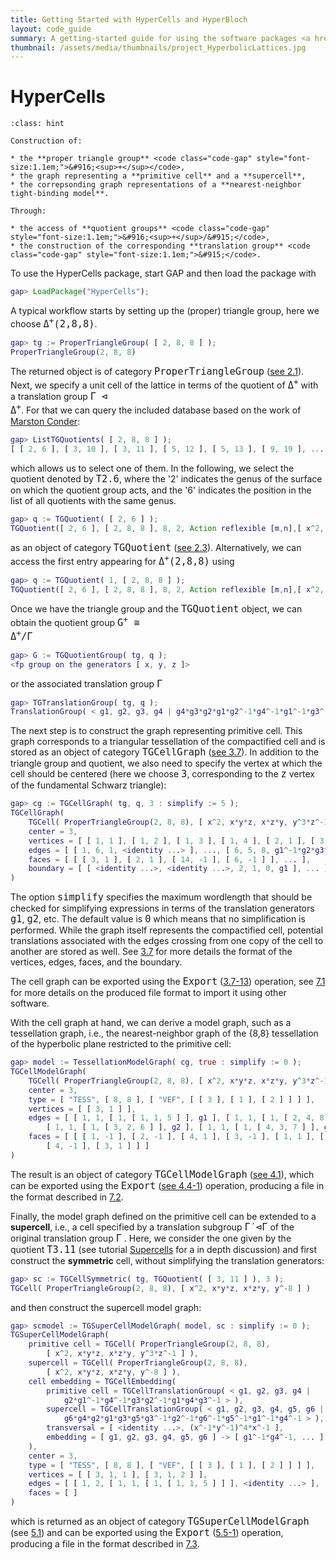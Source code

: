 ```yaml
---
title: Getting Started with HyperCells and HyperBloch
layout: code_guide
summary: A getting-started guide for using the software packages <a href="https://github.com/patrick-lenggenhager/HyperCells">HyperCells</a> and <a href="https://github.com/patrick-lenggenhager/HyperBloch">HyperBloch</a> for modeling tight-binding models on hyperbolic lattices. It includes a brief overview over the purposes of the packages, complete instructions for installing them and simple examples including code scripts to download.
thumbnail: /assets/media/thumbnails/project_HyperbolicLattices.jpg
---
```


# HyperCells


```{admonition} Learning goals
:class: hint

Construction of:

* the **proper triangle group** <code class="code-gap" style="font-size:1.1em;">&#916;<sup>+</sup></code>,
* the graph representing a **primitive cell** and a **supercell**,
* the correpsonding graph representations of a **nearest-neighbor tight-binding model**.

Through:

* the access of **quotient groups** <code class="code-gap" style="font-size:1.1em;">&#916;<sup>+</sup>/&#915;</code>,
* the construction of the corresponding **translation group** <code class="code-gap" style="font-size:1.1em;">&#915;</code>.
```


To use the HyperCells package, start GAP and then load the package with
```gap
gap> LoadPackage("HyperCells");
```

A typical workflow starts by setting up the (proper) triangle group, here we choose <code class="code-gap" style="font-size:1.1em;">&#916;<sup>+</sup>(2,8,8)</code>.

```gap
gap> tg := ProperTriangleGroup( [ 2, 8, 8 ] );
ProperTriangleGroup(2, 8, 8)
```

The returned object is of category <code class="code-gap" style="font-size:1.1em;">ProperTriangleGroup</code> (<a target="_blank" href="https://patrick-lenggenhager.github.io/HyperCells/doc/chap2_mj.html">see 2.1</a>). Next, we specify a unit cell 
of the lattice in terms of the quotient of <code class="code-gap" style="font-size:1.1em;">&#916;<sup>+</sup></code> with a translation group <code class="code-gap" style="font-size:1.1em;">&#915; &#8882; &#916;<sup>+</sup></code>. For that we can query
 the included database based on the work of <a target="_blank" href="https://patrick-lenggenhager.github.io/HyperCells/doc/chapBib_mj.html#biBConder:2007">Marston Conder</a>:

```gap
gap> ListTGQuotients( [ 2, 8, 8 ] );
[ [ 2, 6 ], [ 3, 10 ], [ 3, 11 ], [ 5, 12 ], [ 5, 13 ], [ 9, 19 ], ... ]
```

which allows us to select one of them. In the following, we select the quotient denoted by <code class="code" style="font-size:1.1em;">T2.6</code>, where the '2' indicates the genus of the surface on which the quotient group acts, and the '6' indicates the position in the list of all quotients with the same genus.

```gap
gap> q := TGQuotient( [ 2, 6 ] );
TGQuotient([ 2, 6 ], [ 2, 8, 8 ], 8, 2, Action reflexible [m,n],[ x^2, x * y * z, x * z * y, y^3 * z^-1 ])
```

as an object of category <code class="code-gap" style="font-size:1.1em;">TGQuotient</code> (<a target="_blank" href="https://patrick-lenggenhager.github.io/HyperCells/doc/chap2_mj.html#X84E92102876317DE">see 2.3</a>). Alternatively, we can access the first entry appearing for <code class="code-gap" style="font-size:1.1em;">&#916;<sup>+</sup>(2,8,8)</code> using

```gap
gap> q := TGQuotient( 1, [ 2, 8, 8 ] );
TGQuotient([ 2, 6 ], [ 2, 8, 8 ], 8, 2, Action reflexible [m,n],[ x^2, x * y * z, x * z * y, y^3 * z^-1 ])
```

Once we have the triangle group and the <code class="code-gap" style="font-size:1.1em;">TGQuotient</code> object, we can obtain the quotient group <code class="code-gap" style="font-size:1.1em;">G<sup>+</sup> &#8773;  &#916;<sup>+</sup>/&#915;</code>


```gap
gap> G := TGQuotientGroup( tg, q );
<fp group on the generators [ x, y, z ]>
```

or the associated translation group <code class="code-gap" style="font-size:1.1em;">&#915;</code>

```gap
gap> TGTranslationGroup( tg, q );
TranslationGroup( < g1, g2, g3, g4 | g4*g3*g2*g1*g2^-1*g4^-1*g1^-1*g3^-1 > )
```

The next step is to construct the graph representing primitive cell. This graph corresponds to a triangular tessellation of the compactified cell and is stored as an object of category <code class="code-gap" style="font-size:1.1em;">TGCellGraph</code> (<a target="_blank" href="https://patrick-lenggenhager.github.io/HyperCells/doc/chap3_mj.html#X7945E96B7A771F5A">see 3.7</a>). In addition to the triangle group and quotient, we also need to specify the vertex at which the cell should be centered (here we choose <code class="code-gap" style="font-size:1.1em;">3</code>, corresponding to the <code class="code-gap" style="font-size:1.1em;">z</code> vertex of the fundamental Schwarz triangle):

```gap
gap> cg := TGCellGraph( tg, q, 3 : simplify := 5 );
TGCellGraph(
    TGCell( ProperTriangleGroup(2, 8, 8), [ x^2, x*y*z, x*z*y, y^3*z^-1 ] ),
    center = 3,
    vertices = [ [ 1, 1 ], [ 1, 2 ], [ 1, 3 ], [ 1, 4 ], [ 2, 1 ], [ 3, 1 ] ],
    edges = [ [ 1, 6, 1, <identity ...> ], ..., [ 6, 5, 8, g1^-1*g2*g3^-1 ] ],
    faces = [ [ [ 3, 1 ], [ 2, 1 ], [ 14, -1 ], [ 6, -1 ] ], ... ],
    boundary = [ [ <identity ...>, <identity ...>, 2, 1, 0, g1 ], ... ]
)
```

The option <code class="code-gap" style="font-size:1.1em;">simplify</code> specifies the maximum wordlength that should be checked for simplifying expressions in terms of the translation generators <code class="code-gap" style="font-size:1.1em;">g1</code>, <code class="code-gap" style="font-size:1.1em;">g2</code>, etc. The default value is <code class="code-gap" style="font-size:1.1em;">0</code> which means that no simplification is performed. While the graph itself represents the compactified cell, potential translations associated with the edges crossing from one copy of the cell to another are stored as well. See <a target="_blank" href="https://patrick-lenggenhager.github.io/HyperCells/doc/chap3_mj.html#X7945E96B7A771F5A">3.7</a> for more details the format of the vertices, edges, faces, and the boundary.

The cell graph can be exported using the <code class="code-gap" style="font-size:1.1em;">Export</code> (<a target="_blank" href="https://patrick-lenggenhager.github.io/HyperCells/doc/chap3_mj.html#X7945E96B7A771F5A">3.7-13</a>) operation, see <a target="_blank" href="https://patrick-lenggenhager.github.io/HyperCells/doc/chap7_mj.html#X7CFBF28C7E45D68A">7.1</a> for more details on the produced file format to import it using other software.

With the cell graph at hand, we can derive a model graph, such as a tessellation graph, i.e., the nearest-neighbor graph of the {8,8} tessellation of the hyperbolic plane restricted to the primitive cell:

```gap
gap> model := TessellationModelGraph( cg, true : simplify := 0 );
TGCellModelGraph(
    TGCell( ProperTriangleGroup(2, 8, 8), [ x^2, x*y*z, x*z*y, y^3*z^-1 ] ),
    center = 3,
    type = [ "TESS", [ 8, 8 ], [ "VEF", [ [ 3 ], [ 1 ], [ 2 ] ] ] ],
    vertices = [ [ 3, 1 ] ],
    edges = [ [ 1, 1, [ 1, [ 1, 1, 5 ] ], g1 ], [ 1, 1, [ 1, [ 2, 4, 8 ] ], g4 ],
        [ 1, 1, [ 1, [ 3, 2, 6 ] ], g2 ], [ 1, 1, [ 1, [ 4, 3, 7 ] ], g3 ] ],
    faces = [ [ [ 1, -1 ], [ 2, -1 ], [ 4, 1 ], [ 3, -1 ], [ 1, 1 ], [ 2, 1 ],
        [ 4, -1 ], [ 3, 1 ] ] ]
)
```

The result is an object of category <code class="code-gap" style="font-size:1.1em;">TGCellModelGraph</code> (<a target="_blank" href="https://patrick-lenggenhager.github.io/HyperCells/doc/chap4_mj.html#X87FE1AF37CFB0B86">see 4.1</a>), which can be exported using the <code class="code-gap" style="font-size:1.1em;">Export</code> (<a target="_blank" href="https://patrick-lenggenhager.github.io/HyperCells/doc/chap4_mj.html#X7C1C17EF7A0F02BA">see 4.4-1</a>) operation, producing a file in the format described in <a target="_blank" href="https://patrick-lenggenhager.github.io/HyperCells/doc/chap7_mj.html#X8672A7E782E0D7F3">7.2</a>.


Finally, the model graph defined on the primitive cell can be extended to a **supercell**, i.e., a cell specified by a translation subgroup <code class="code-gap" style="font-size:1.1em;">&#915;′&#8882;&#915;</code> of the original translation group <code class="code-gap" style="font-size:1.1em;">&#915;</code> . Here, we consider the one given by the quotient <code class="code-gap" style="font-size:1.1em;">T3.11</code> (see tutorial [Supercells](../Tutorials/Supercells) for a in depth discussion) and first construct the **symmetric** cell, without simplifying the translation generators:

```gap
gap> sc := TGCellSymmetric( tg, TGQuotient( [ 3, 11 ] ), 3 );
TGCell( ProperTriangleGroup(2, 8, 8), [ x^2, x*y*z, x*z*y, y^-8 ] )
```
and then construct the supercell model graph:

```gap
gap> scmodel := TGSuperCellModelGraph( model, sc : simplify := 0 );
TGSuperCellModelGraph(
    primitive cell = TGCell( ProperTriangleGroup(2, 8, 8),
        [ x^2, x*y*z, x*z*y, y^3*z^-1 ] ),
    supercell = TGCell( ProperTriangleGroup(2, 8, 8),
        [ x^2, x*y*z, x*z*y, y^-8 ] ),
    cell embedding = TGCellEmbedding(
        primitive cell = TGCellTranslationGroup( < g1, g2, g3, g4 |
            g2*g1^-1*g4^-1*g3*g2^-1*g1*g4*g3^-1 > ),
        supercell = TGCellTranslationGroup( < g1, g2, g3, g4, g5, g6 |
            g6*g4*g2*g1*g3*g5*g3^-1*g2^-1*g6^-1*g5^-1*g1^-1*g4^-1 > ),
        transversal = [ <identity ...>, (x^-1*y^-1)^4*x^-1 ],
        embedding = [ g1, g2, g3, g4, g5, g6 ] -> [ g1^-1*g4^-1, ... ]
    ),
    center = 3,
    type = [ "TESS", [ 8, 8 ], [ "VEF", [ [ 3 ], [ 1 ], [ 2 ] ] ] ],
    vertices = [ [ 3, 1, 1 ], [ 3, 1, 2 ] ],
    edges = [ [ 1, 2, [ 1, 1, [ 1, [ 1, 1, 5 ] ] ], <identity ...> ], ... ],
    faces = [ ]
)
```
which is returned as an object of category <code class="code-gap" style="font-size:1.1em;">TGSuperCellModelGraph</code> (see <a target="_blank" href="https://patrick-lenggenhager.github.io/HyperCells/doc/chap5_mj.html#X84E3E01A7C2274DF">5.1</a>) and can be exported using the <code class="code-gap" style="font-size:1.1em;">Export</code> (<a target="_blank" href="https://patrick-lenggenhager.github.io/HyperCells/doc/chap5_mj.html#X802566E77A19B02E">5.5-1</a>) operation, producing a file in the format described in <a target="_blank" href="https://patrick-lenggenhager.github.io/HyperCells/doc/chap7_mj.html#X79442B71791A7C60">7.3</a>.


